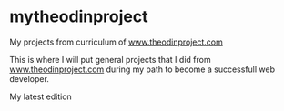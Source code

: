# mytheodinproject
My projects from curriculum of www.theodinproject.com

This is where I will put general projects that I did from www.theodinproject.com during my path to become a successfull web developer.

My latest edition
